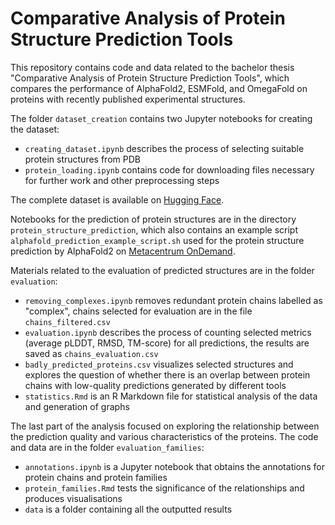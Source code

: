 # Comparative Analysis of Protein Structure Prediction Tools
This repository contains code and data related to the bachelor thesis "Comparative Analysis of Protein Structure Prediction Tools", which compares the performance of AlphaFold2, ESMFold, and OmegaFold on proteins with recently published experimental structures. 

The folder `dataset_creation` contains two Jupyter notebooks for creating the dataset:
- `creating_dataset.ipynb` describes the process of selecting suitable protein structures from PDB
- `protein_loading.ipynb` contains code for downloading files necessary for further work and other preprocessing steps

The complete dataset is available on [Hugging Face](https://huggingface.co/datasets/hyskova-anna/proteins).

Notebooks for the prediction of protein structures are in the directory `protein_structure_prediction`, which also contains an example script `alphafold_prediction_example_script.sh` used for the protein structure prediction by AlphaFold2 on [Metacentrum OnDemand](https://docs.metacentrum.cz/software/ondemand/).

Materials related to the evaluation of predicted structures are in the folder `evaluation`:
- `removing_complexes.ipynb` removes redundant protein chains labelled as "complex", chains selected for evaluation are in the file `chains_filtered.csv`
- `evaluation.ipynb` describes the process of counting selected metrics (average pLDDT, RMSD, TM-score) for all predictions, the results are saved as `chains_evaluation.csv`
- `badly_predicted_proteins.csv` visualizes selected structures and explores the question of whether there is an overlap between protein chains with low-quality predictions generated by different tools
- `statistics.Rmd` is an R Markdown file for statistical analysis of the data and generation of graphs

The last part of the analysis focused on exploring the relationship between the prediction quality and various characteristics of the proteins. The code and data are in the folder `evaluation_families`:
- `annotations.ipynb` is a Jupyter notebook that obtains the annotations for protein chains and protein families
- `protein_families.Rmd` tests the significance of the relationships and produces visualisations
- `data` is a folder containing all the outputted results

